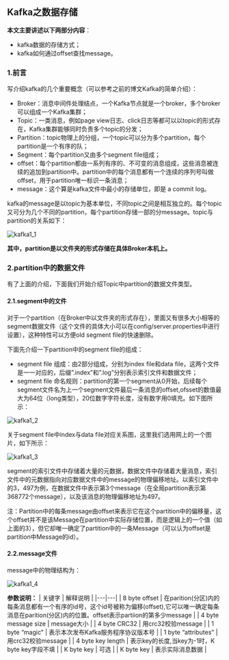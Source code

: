 ## Kafka之数据存储

**本文主要讲述以下两部分内容**：

- kafka数据的存储方式；
- kafka如何通过offset查找message。

### 1.前言

写介绍kafka的几个重要概念（可以参考之前的博文Kafka的简单介绍）：

- Broker：消息中间件处理结点，一个Kafka节点就是一个broker，多个broker可以组成一个Kafka集群；
- Topic：一类消息，例如page view日志、click日志等都可以以topic的形式存在，Kafka集群能够同时负责多个topic的分发；
- Partition：topic物理上的分组，一个topic可以分为多个partition，每个partition是一个有序的队；
- Segment：每个partition又由多个segment file组成；
- offset：每个partition都由一系列有序的、不可变的消息组成，这些消息被连续的追加到partition中。partition中的每个消息都有一个连续的序列号叫做offset，用于partition唯一标识一条消息；
- message：这个算是kafka文件中最小的存储单位，即是 a commit log。

kafka的message是以topic为基本单位，不同topic之间是相互独立的。每个topic又可分为几个不同的partition，每个partition存储一部的分message。topic与partition的关系如下：

![kafka1_1]()

**其中，partition是以文件夹的形式存储在具体Broker本机上。**

### 2.partition中的数据文件
有了上面的介绍，下面我们开始介绍Topic中partition的数据文件类型。

#### 2.1.segment中的文件

对于一个partition（在Broker中以文件夹的形式存在），里面又有很多大小相等的segment数据文件（这个文件的具体大小可以在config/server.properties中进行设置），这种特性可以方便old segment file的快速删除。

下面先介绍一下partition中的segment file的组成：

- segment file 组成：由2部分组成，分别为index file和data file，这两个文件是一一对应的，后缀”.index”和”.log”分别表示索引文件和数据文件；
- segment file 命名规则：partition的第一个segment从0开始，后续每个segment文件名为上一个segment文件最后一条消息的offset,ofsset的数值最大为64位（long类型），20位数字字符长度，没有数字用0填充。如下图所示：

![kafka1_2]()

关于segment file中index与data file对应关系图，这里我们选用网上的一个图片，如下所示：

![kafka1_3]()

segment的索引文件中存储着大量的元数据，数据文件中存储着大量消息，索引文件中的元数据指向对应数据文件中的message的物理偏移地址。以索引文件中的3，497为例，在数据文件中表示第3个message（在全局partition表示第368772个message），以及该消息的物理偏移地址为497。

注：Partition中的每条message由offset来表示它在这个partition中的偏移量，这个offset并不是该Message在partition中实际存储位置，而是逻辑上的一个值（如上面的3），但它却唯一确定了partition中的一条Message（可以认为offset是partition中Message的id）。

#### 2.2.message文件
message中的物理结构为：

![kafka1_4]()

**参数说明：**
| 关键字  | 解释说明  |
|---|---|
| 8 byte offset  | 在parition(分区)内的每条消息都有一个有序的id号，这个id号被称为偏移(offset),它可以唯一确定每条消息在parition(分区)内的位置。offset表示partiion的第多少message  |
| 4 byte message size  | message大小 |
|  4 byte CRC32 | 用crc32校验message  |
|  1 byte “magic” | 表示本次发布Kafka服务程序协议版本号  |
|  1 byte “attributes” | 用crc32校验message  |
|  4 byte key length | 表示key的长度,当key为-1时，K byte key字段不填  |
|  K byte key | 	可选  |
|  K byte key | 表示实际消息数据  |




